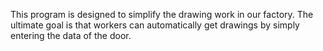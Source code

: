 This program is designed to simplify the drawing work in our factory.
The ultimate goal is that workers can automatically get drawings by simply entering the data of the door. 
